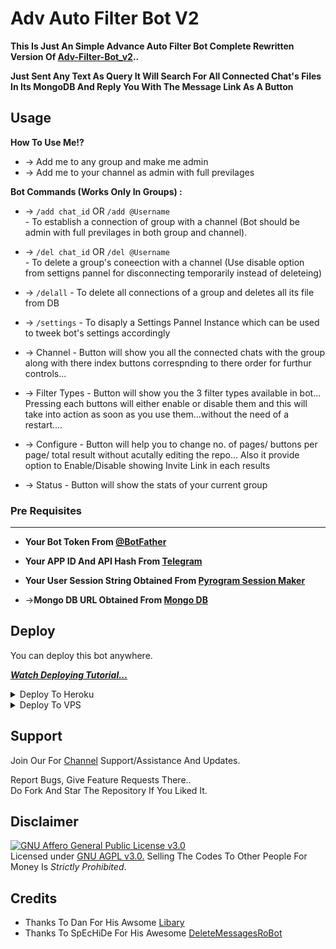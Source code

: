 # Adv Auto Filter Bot V2


__This Is Just An Simple Advance Auto Filter Bot Complete Rewritten Version Of [Adv-Filter-Bot_v2](https://github.com/dakshkohli23/Adv-Auto-Filter-Bot_v2)..__

__Just Sent Any Text As Query It Will Search For All Connected Chat's Files In Its MongoDB And Reply You With The Message Link As A Button__


## Usage

**__How To Use Me!?__**

* -> Add me to any group and make me admin<br>
* -> Add me to your channel as admin with full previlages

**Bot Commands (Works Only In Groups) :**


  * -> `/add chat_id` OR `/add @Username`<br>- To establish a connection of group with a channel (Bot should be admin with full previlages in both group and channel).

  * -> `/del chat_id` OR `/del @Username`<br>- To delete a group's coneection with a channel (Use disable option from settigns pannel for disconnecting temporarily instead of deleteing)

  * -> `/delall` - To delete all connections of a group and deletes all its file from DB
  
  * -> `/settings` -  To disaply a Settings Pannel Instance which can be used to tweek bot's settings accordingly

  * -> Channel - Button will show you all the connected chats with the group along with there index buttons correspnding to there order for furthur controls...

  * -> Filter Types - Button will show you the 3 filter types available in bot... Pressing each buttons will either enable or disable them and this will take into action as soon as you use them...without the need of a restart....   

  * -> Configure - Button will help you to change no. of pages/ buttons per page/ total result without acutally editing the repo... Also it provide option to Enable/Disable  showing Invite Link in each results

  * -> Status - Button will show the stats of your current group

### Pre Requisites 
------------------
* __Your Bot Token From [@BotFather](http://www.telegram.dog/BotFather)__

* __Your APP ID And API Hash From [Telegram](http://www.my.telegram.org)__

* __Your User Session String Obtained From [Pyrogram Session Maker](https://replit.com/@dakshkohli23/pyrogram-session-maker)__

* ->__Mongo DB URL Obtained From [Mongo DB](http://www.mongodb.com)__

## Deploy
You can deploy this bot anywhere.

<i>**[Watch Deploying Tutorial...](https://youtu.be/KTearEPhumc)**</i>

<details><summary>Deploy To Heroku</summary>
<p>
<br>
<a href="https://heroku.com/deploy?template=https://github.com/dakshkohli23/Adv-Auto-Filter-Bot_v2">
  <img src="https://www.herokucdn.com/deploy/button.svg" alt="Deploy">
</a>
</p>
</details>

<details><summary>Deploy To VPS</summary>
<p>
<pre>
git clone https://github.com/dakshkohli23/Adv-Auto-Filter-Bot_v2
cd Adv-Auto-Filter-Bot-ReMaster
pip3 install -r requirements.txt
# Change The Vars Of bot/__init__.py File Accordingly
python3 -m bot
</pre>
</p>
</details>

## Support   
Join Our For [Channel](https://www.telegram.dog/Compass_Botz) Support/Assistance And Updates. 
   
Report Bugs, Give Feature Requests There..   
Do Fork And Star The Repository If You Liked It.

## Disclaimer
[![GNU Affero General Public License v3.0](https://www.gnu.org/graphics/agplv3-155x51.png)](https://www.gnu.org/licenses/agpl-3.0.en.html#header)    
Licensed under [GNU AGPL v3.0.](https://github.com/AlbertEinsteinTG/Adv-Auto-Filter-Bot-V2/blob/main/LICENSE)
Selling The Codes To Other People For Money Is *Strictly Prohibited*.


## Credits

 - Thanks To Dan For His Awsome [Libary](https://github.com/pyrogram/pyrogram)
 - Thanks To SpEcHiDe For His Awesome [DeleteMessagesRoBot](https://github.com/SpEcHiDe/DeleteMessagesRoBot)
